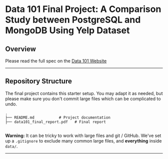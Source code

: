 # Data 101 Final Project: A Comparison Study between PostgreSQL and MongoDB Using Yelp Dataset

## Overview

Please read the full spec on the [Data 101 Website](https://data101.org/fa24/assignments/final-project/)

---

## Repository Structure

The final project contains this starter setup. You may adapt it as needed, but please make sure you don't commit large files which can be complicated to undo.

```
.
├── README.md           # Project documentation
├── data101_final_report.pdf   # Final report


```

**Warning:** It can be tricky to work with large files and git / GitHub. We've set up a `.gitignore` to exclude many common large files, and **everything** inside `data/`.

---
